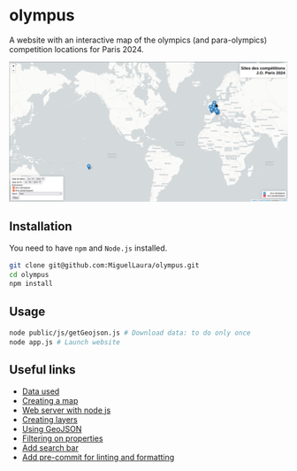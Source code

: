 # olympus

A website with an interactive map of the olympics (and para-olympics) competition locations for Paris 2024.

<img src="assets/olympus.png" alt="Website screenshot showing a world map with marker for olympics locations">

## Installation

You need to have `npm` and `Node.js` installed.

```bash
git clone git@github.com:MiguelLaura/olympus.git
cd olympus
npm install
```

## Usage

```bash
node public/js/getGeojson.js # Download data: to do only once
node app.js # Launch website
```

## Useful links

- [Data used](https://data.paris2024.org/explore/dataset/paris-2024-sites-de-competition/api/)
- [Creating a map](https://leafletjs.com/examples/quick-start/)
- [Web server with node js](https://www.sitepoint.com/build-a-simple-web-server-with-node-js/)
- [Creating layers](https://leafletjs.com/examples/layers-control/)
- [Using GeoJSON](https://leafletjs.com/examples/geojson/)
- [Filtering on properties](https://zestedesavoir.com/tutoriels/4053/leaflet-utilisation-avancee/filtrer-des-donnees/)
- [Add search bar](https://github.com/stefanocudini/leaflet-search#examples)
- [Add pre-commit for linting and formatting](https://medium.com/@jafarimurtaza/add-pre-commit-to-your-next-js-0f178e2d3451)
